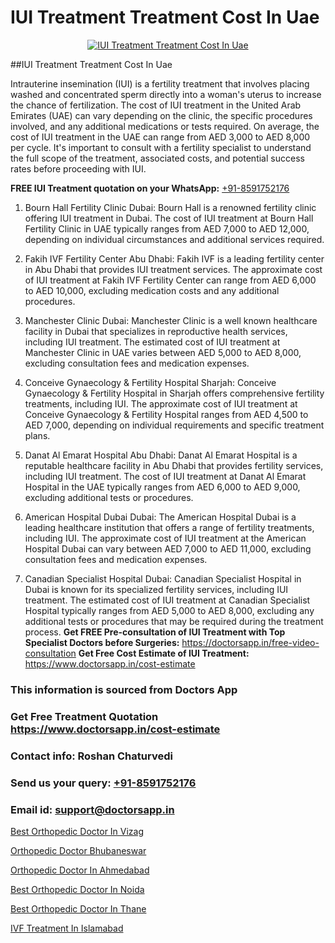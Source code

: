 # IUI Treatment Treatment Cost In Uae

<p align="center">
  <a href="https://doctorsapp.in/treatment/iui-treatment">
    <img src="https://doctorsapp.in/uploads/treatment_image/IUI.jpg" alt="IUI Treatment Treatment Cost In Uae">
  </a>
</p>
##IUI Treatment Treatment Cost In Uae

Intrauterine insemination (IUI) is a fertility treatment that involves placing washed and concentrated sperm directly into a woman's uterus to increase the chance of fertilization. The cost of IUI treatment in the United Arab Emirates (UAE) can vary depending on the clinic, the specific procedures involved, and any additional medications or tests required. On average, the cost of IUI treatment in the UAE can range from AED 3,000 to AED 8,000 per cycle. It's important to consult with a fertility specialist to understand the full scope of the treatment, associated costs, and potential success rates before proceeding with IUI.

**FREE IUI Treatment quotation on your WhatsApp:**  [+91-8591752176](https://api.whatsapp.com/send?phone=8591752176)

1) Bourn Hall Fertility Clinic   Dubai: Bourn Hall is a renowned fertility clinic offering IUI treatment in Dubai. The cost of IUI treatment at Bourn Hall Fertility Clinic in UAE typically ranges from AED 7,000 to AED 12,000, depending on individual circumstances and additional services required.
   
2) Fakih IVF Fertility Center   Abu Dhabi: Fakih IVF is a leading fertility center in Abu Dhabi that provides IUI treatment services. The approximate cost of IUI treatment at Fakih IVF Fertility Center can range from AED 6,000 to AED 10,000, excluding medication costs and any additional procedures.
3) Manchester Clinic   Dubai: Manchester Clinic is a well known healthcare facility in Dubai that specializes in reproductive health services, including IUI treatment. The estimated cost of IUI treatment at Manchester Clinic in UAE varies between AED 5,000 to AED 8,000, excluding consultation fees and medication expenses.
4) Conceive Gynaecology & Fertility Hospital   Sharjah: Conceive Gynaecology & Fertility Hospital in Sharjah offers comprehensive fertility treatments, including IUI. The approximate cost of IUI treatment at Conceive Gynaecology & Fertility Hospital ranges from AED 4,500 to AED 7,000, depending on individual requirements and specific treatment plans.
5) Danat Al Emarat Hospital   Abu Dhabi: Danat Al Emarat Hospital is a reputable healthcare facility in Abu Dhabi that provides fertility services, including IUI treatment. The cost of IUI treatment at Danat Al Emarat Hospital in the UAE typically ranges from AED 6,000 to AED 9,000, excluding additional tests or procedures.
6) American Hospital Dubai   Dubai: The American Hospital Dubai is a leading healthcare institution that offers a range of fertility treatments, including IUI. The approximate cost of IUI treatment at the American Hospital Dubai can vary between AED 7,000 to AED 11,000, excluding consultation fees and medication expenses.
7) Canadian Specialist Hospital   Dubai: Canadian Specialist Hospital in Dubai is known for its specialized fertility services, including IUI treatment. The estimated cost of IUI treatment at Canadian Specialist Hospital typically ranges from AED 5,000 to AED 8,000, excluding any additional tests or procedures that may be required during the treatment process.
**Get FREE Pre-consultation of IUI Treatment with Top Specialist Doctors before Surgeries:** https://doctorsapp.in/free-video-consultation
**Get Free Cost Estimate of IUI Treatment:** https://www.doctorsapp.in/cost-estimate

### This information is sourced from Doctors App 
### Get Free Treatment Quotation https://www.doctorsapp.in/cost-estimate
### Contact info: Roshan Chaturvedi 
### Send us your query: [+91-8591752176](https://api.whatsapp.com/send?phone=8591752176) 
### Email id: support@doctorsapp.in

[Best Orthopedic Doctor In Vizag](https://www.linkedin.com/pulse/best-orthopedic-doctor-vizag-acl-tear-treatment-7smie?trackingId=Yot0T6J1MxpxYId6NOT8aA%3D%3D&lipi=urn%3Ali%3Apage%3Ad_flagship3_company_admin%3BxUBWLKzDRA2fVBqJ%2Fp%2FTnw%3D%3D)

[Orthopedic Doctor Bhubaneswar](https://www.linkedin.com/pulse/orthopedic-doctor-bhubaneswar-doctorsapp-rajshahi-uvyke?trackingId=PpAHfBskUpLNMKSD06Gt6w%3D%3D&lipi=urn%3Ali%3Apage%3Ad_flagship3_company_admin%3BtGKQvLKET%2FOkWlJl4W0MBA%3D%3D)

[Orthopedic Doctor In Ahmedabad](https://medium.com/@vimalrana22/orthopedic-doctor-in-ahmedabad-180e68c3f3f8)

[Best Orthopedic Doctor In Noida](https://medium.com/@vimalrana22/best-orthopedic-doctor-in-noida-5fe7448c5c3c)

[Best Orthopedic Doctor In Thane](https://doctors-apps.github.io/doctorsapp/best-orthopedic-doctor-in-thane)

[IVF Treatment In Islamabad](https://doctors-apps.github.io/doctorsapp/ivf-treatment-in-islamabad)

